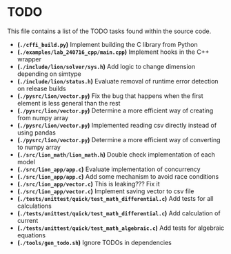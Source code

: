 # TODO
This file contains a list of the TODO tasks found within the source code.
- **(`./cffi_build.py`)** Implement building the C library from Python
- **(`./examples/lab_240716_cpp/main.cpp`)** Implement hooks in the C++ wrapper
- **(`./include/lion/solver/sys.h`)** Add logic to change dimension depending on simtype
- **(`./include/lion/status.h`)** Evaluate removal of runtime error detection on release builds
- **(`./pysrc/lion/vector.py`)** Fix the bug that happens when the first element is less general than the rest
- **(`./pysrc/lion/vector.py`)** Determine a more efficient way of creating from numpy array
- **(`./pysrc/lion/vector.py`)** Implemented reading csv directly instead of using pandas
- **(`./pysrc/lion/vector.py`)** Determine a more efficient way of converting to numpy array
- **(`./src/lion_math/lion_math.h`)** Double check implementation of each model
- **(`./src/lion_app/app.c`)** Evaluate implementation of concurrency
- **(`./src/lion_app/app.c`)** Add some mechanism to avoid race conditions
- **(`./src/lion_app/vector.c`)** This is leaking??? Fix it
- **(`./src/lion_app/vector.c`)** Implement saving vector to csv file
- **(`./tests/unittest/quick/test_math_differential.c`)** Add tests for all calculations
- **(`./tests/unittest/quick/test_math_differential.c`)** Add calculation of current
- **(`./tests/unittest/quick/test_math_algebraic.c`)** Add tests for algebraic equations
- **(`./tools/gen_todo.sh`)** Ignore TODOs in dependencies
